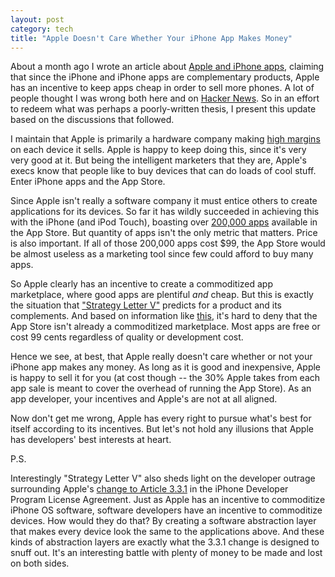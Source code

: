 ```yaml
---
layout: post
category: tech
title: "Apple Doesn't Care Whether Your iPhone App Makes Money"
---
```


About a month ago I wrote an article about [Apple and iPhone apps][1], claiming that since the iPhone and iPhone apps
are complementary products, Apple has an incentive to keep apps cheap in order to sell more phones. A lot of people
thought I was wrong both here and on [Hacker News][2]. So in an effort to redeem what was perhaps a poorly-written
thesis, I present this update based on the discussions that followed.

I maintain that Apple is primarily a hardware company making [high margins][3] on each device it sells. Apple is happy
to keep doing this, since it's very very good at it. But being the intelligent marketers that they are, Apple's execs know
that people like to buy devices that can do loads of cool stuff. Enter iPhone apps and the App Store.

Since Apple isn't really a software company it must entice others to create applications for its devices. So far
it has wildly succeeded in achieving this with the iPhone (and iPod Touch), boasting over [200,000 apps][4] available
in the App Store. But quantity of apps isn't the only metric that matters. Price is also important. If all of those
200,000 apps cost $99, the App Store would be almost useless as a marketing tool since few could afford to buy many apps.

So Apple clearly has an incentive to create a commoditized app marketplace, where good apps are plentiful _and_
cheap. But this is exactly the situation that ["Strategy Letter V"][5] predicts for a product and its complements.
And based on information like [this][6], it's hard to deny that the App Store isn't already a commoditized marketplace.
Most apps are free or cost 99 cents regardless of quality or development cost.

Hence we see, at best, that Apple really doesn't care whether or not your iPhone app makes any money. As long as it
is good and inexpensive, Apple is happy to sell it for you (at cost though -- the 30% Apple takes from each app sale
is meant to cover the overhead of running the App Store). As an app developer, your incentives and Apple's are not at
all aligned.

Now don't get me wrong, Apple has every right to pursue what's best for itself according to its incentives. But let's
not hold any illusions that Apple has developers' best interests at heart.

P.S.

Interestingly "Strategy Letter V" also sheds light on the developer outrage surrounding Apple's [change to Article
3.3.1][7] in the iPhone Developer Program License Agreement. Just as Apple has an incentive to commoditize iPhone OS
software, software developers have an incentive to commoditize devices. How would they do that? By creating a software
abstraction layer that makes every device look the same to the applications above. And these kinds of abstraction
layers are exactly what the 3.3.1 change is designed to snuff out. It's an interesting battle with plenty of money to
be made and lost on both sides.

[1]:/tech/2010/04/16/apple-doesnt-want-your-iphone-app-to-make-money.html
[2]:http://news.ycombinator.com/item?id=1277186
[3]:http://www.businessweek.com/technology/content/jul2007/tc2007072_957316.htm
[4]:http://mediamemo.allthingsd.com/20100429/apple-were-at-200000-ipad-apps-and-counting-and-none-of-them-use-flash/
[5]:http://www.joelonsoftware.com/articles/StrategyLetterV.html
[6]:http://blog.jwegener.com/2009/02/19/iphone-app-economics-free-vs-paid/
[7]:http://daringfireball.net/2010/04/iphone_agreement_bans_flash_compiler
